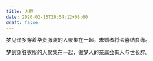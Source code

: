 ```yaml
---
title: 人群
date: 2020-02-15T20:54:12+08:00
draft: false
---
```


梦见许多穿着华贵服装的人聚集在一起，未婚者将会喜结良缘。

梦到穿脏衣服的人聚集在一起，做梦人的亲属会有人与世长辞。